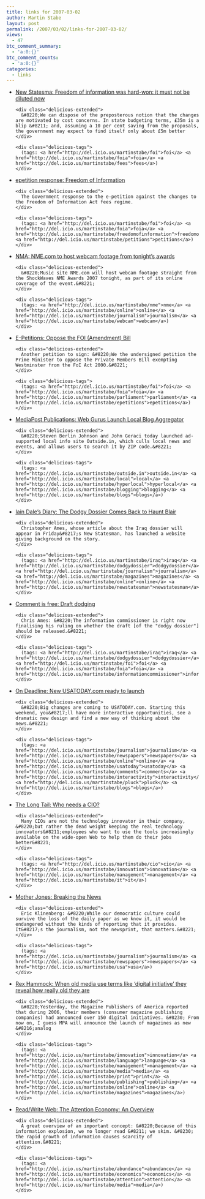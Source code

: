 ```yaml
---
title: links for 2007-03-02
author: Martin Stabe
layout: post
permalink: /2007/03/02/links-for-2007-03-02/
views:
  - 47
btc_comment_summary:
  - 'a:0:{}'
btc_comment_counts:
  - 'a:0:{}'
categories:
  - links
---
```

<ul class="delicious">
  <li>
    <div class="delicious-link">
      <a href="http://www.newstatesman.com/200703050001">New Statesma: Freedom of information was hard-won: it must not be diluted now</a>
    </div>
    
    <div class="delicious-extended">
      &#8220;We can dispose of the preposterous notion that the changes are motivated by cost concerns. In state budgeting terms, £35m is a blip &#8211; and, assuming a 10 per cent saving from the proposals, the government may expect to find itself only about £5m better
    </div>
    
    <div class="delicious-tags">
      (tags: <a href="http://del.icio.us/martinstabe/foi">foi</a> <a href="http://del.icio.us/martinstabe/foia">foia</a> <a href="http://del.icio.us/martinstabe/fees">fees</a>)
    </div>
  </li>
  
  <li>
    <div class="delicious-link">
      <a href="http://www.number-10.gov.uk/output/Page11112.asp">epetition response: Freedom of Information</a>
    </div>
    
    <div class="delicious-extended">
      The Government response to the e-petition against the changes to the Freedom of Information Act fees regime.
    </div>
    
    <div class="delicious-tags">
      (tags: <a href="http://del.icio.us/martinstabe/foi">foi</a> <a href="http://del.icio.us/martinstabe/foia">foia</a> <a href="http://del.icio.us/martinstabe/freedomofinformation">freedomofinformation</a> <a href="http://del.icio.us/martinstabe/petitions">petitions</a>)
    </div>
  </li>
  
  <li>
    <div class="delicious-link">
      <a href="http://www.nma.co.uk/Articles/32113/NMEcom+to+host+webcam+footage+from+tonight's+awards.html">NMA: NME.com to host webcam footage from tonight&#8217;s awards</a>
    </div>
    
    <div class="delicious-extended">
      &#8220;Music site NME.com will host webcam footage straight from the ShockWaves NME Awards 2007 tonight, as part of its online coverage of the event.&#8221;
    </div>
    
    <div class="delicious-tags">
      (tags: <a href="http://del.icio.us/martinstabe/nme">nme</a> <a href="http://del.icio.us/martinstabe/online">online</a> <a href="http://del.icio.us/martinstabe/journalism">journalism</a> <a href="http://del.icio.us/martinstabe/webcam">webcam</a>)
    </div>
  </li>
  
  <li>
    <div class="delicious-link">
      <a href="http://petitions.pm.gov.uk/foiparliament/">E-Petitions: Oppose the FOI (Amendment) Bill</a>
    </div>
    
    <div class="delicious-extended">
      Another petition to sign: &#8220;We the undersigned petition the Prime Minister to oppose the Private Members Bill exempting Westminster from the FoI Act 2000.&#8221;
    </div>
    
    <div class="delicious-tags">
      (tags: <a href="http://del.icio.us/martinstabe/foi">foi</a> <a href="http://del.icio.us/martinstabe/foia">foia</a> <a href="http://del.icio.us/martinstabe/parliament">parliament</a> <a href="http://del.icio.us/martinstabe/epetitions">epetitions</a>)
    </div>
  </li>
  
  <li>
    <div class="delicious-link">
      <a href="http://publications.mediapost.com/index.cfm?fuseaction=Articles.san&#038;s=56365&#038;Nid=27873&#038;p=414373">MediaPost Publications: Web Gurus Launch Local Blog Aggregator</a>
    </div>
    
    <div class="delicious-extended">
      &#8220;Steven Berlin Johnson and John Geraci today launched ad-supported local info site Outside.in, which culls local news and events, and allows users to search it by ZIP code.&#8221;
    </div>
    
    <div class="delicious-tags">
      (tags: <a href="http://del.icio.us/martinstabe/outside.in">outside.in</a> <a href="http://del.icio.us/martinstabe/local">local</a> <a href="http://del.icio.us/martinstabe/hyperlocal">hyperlocal</a> <a href="http://del.icio.us/martinstabe/blogging">blogging</a> <a href="http://del.icio.us/martinstabe/blogs">blogs</a>)
    </div>
  </li>
  
  <li>
    <div class="delicious-link">
      <a href="http://iaindale.blogspot.com/2007/03/dodgy-dossier-comes-back-to-haunt-blair.html">Iain Dale&#8217;s Diary: The Dodgy Dossier Comes Back to Haunt Blair</a>
    </div>
    
    <div class="delicious-extended">
      Christopher Ames, whose article about the Iraq dossier will appear in Friday&#8217;s New Statesman, has launched a website giving background on the story.
    </div>
    
    <div class="delicious-tags">
      (tags: <a href="http://del.icio.us/martinstabe/iraq">iraq</a> <a href="http://del.icio.us/martinstabe/dodgydossier">dodgydossier</a> <a href="http://del.icio.us/martinstabe/journalism">journalism</a> <a href="http://del.icio.us/martinstabe/magazines">magazines</a> <a href="http://del.icio.us/martinstabe/online">online</a> <a href="http://del.icio.us/martinstabe/newstatesman">newstatesman</a>)
    </div>
  </li>
  
  <li>
    <div class="delicious-link">
      <a href="http://commentisfree.guardian.co.uk/chris_ames/2007/03/draft_dodging.html">Comment is free: Draft dodging</a>
    </div>
    
    <div class="delicious-extended">
      Chris Ames: &#8220;The information commissioner is right now finalising his ruling on whether the draft [of the "dodgy dossier"] should be released.&#8221;
    </div>
    
    <div class="delicious-tags">
      (tags: <a href="http://del.icio.us/martinstabe/iraq">iraq</a> <a href="http://del.icio.us/martinstabe/dodgydossier">dodgydossier</a> <a href="http://del.icio.us/martinstabe/foi">foi</a> <a href="http://del.icio.us/martinstabe/foia">foia</a> <a href="http://del.icio.us/martinstabe/informationcommissioner">informationcommissioner</a>)
    </div>
  </li>
  
  <li>
    <div class="delicious-link">
      <a href="http://blogs.usatoday.com/ondeadline/2007/02/new_usatodaycom.html">On Deadline: New USATODAY.com ready to launch</a>
    </div>
    
    <div class="delicious-extended">
      &#8220;Big changes are coming to USATODAY.com. Starting this weekend, you&#8217;ll have more interactive opportunities, see a dramatic new design and find a new way of thinking about the news.&#8221;
    </div>
    
    <div class="delicious-tags">
      (tags: <a href="http://del.icio.us/martinstabe/journalism">journalism</a> <a href="http://del.icio.us/martinstabe/newspapers">newspapers</a> <a href="http://del.icio.us/martinstabe/online">online</a> <a href="http://del.icio.us/martinstabe/usatoday">usatoday</a> <a href="http://del.icio.us/martinstabe/comments">comments</a> <a href="http://del.icio.us/martinstabe/interactivity">interactivity</a> <a href="http://del.icio.us/martinstabe/pluck">pluck</a> <a href="http://del.icio.us/martinstabe/blogs">blogs</a>)
    </div>
  </li>
  
  <li>
    <div class="delicious-link">
      <a href="http://www.longtail.com/the_long_tail/2007/02/who_needs_a_cio.html">The Long Tail: Who needs a CIO?</a>
    </div>
    
    <div class="delicious-extended">
      Many CIOs are not the technology innovator in their company, &#8220;but rather the dead weight keeping the real technology innovators&#8211;employees who want to use the tools increasingly available on the wide-open Web to help them do their jobs better&#8221;
    </div>
    
    <div class="delicious-tags">
      (tags: <a href="http://del.icio.us/martinstabe/cio">cio</a> <a href="http://del.icio.us/martinstabe/innovation">innovation</a> <a href="http://del.icio.us/martinstabe/management">management</a> <a href="http://del.icio.us/martinstabe/it">it</a>)
    </div>
  </li>
  
  <li>
    <div class="delicious-link">
      <a href="http://www.motherjones.com/news/feature/2007/03/breaking_the_news.html">Mother Jones: Breaking the News</a>
    </div>
    
    <div class="delicious-extended">
      Eric Klinenberg: &#8220;While our democratic culture could survive the loss of the daily paper as we know it, it would be endangered without the kinds of reporting that it provides. It&#8217;s the journalism, not the newsprint, that matters.&#8221;
    </div>
    
    <div class="delicious-tags">
      (tags: <a href="http://del.icio.us/martinstabe/journalism">journalism</a> <a href="http://del.icio.us/martinstabe/newspapers">newspapers</a> <a href="http://del.icio.us/martinstabe/usa">usa</a>)
    </div>
  </li>
  
  <li>
    <div class="delicious-link">
      <a href="http://www.rexblog.com/2007/02/28/16614/">Rex Hammock: When old media use terms like ‘digital initiative’ they reveal how really old they are</a>
    </div>
    
    <div class="delicious-extended">
      &#8220;Yesterday, the Magazine Publishers of America reported that during 2006, their members (consumer magazine publishing companies) had announced over 150 digital initiatives. &#8230; From now on, I guess MPA will announce the launch of magazines as new &#8216;analog
    </div>
    
    <div class="delicious-tags">
      (tags: <a href="http://del.icio.us/martinstabe/innovation">innovation</a> <a href="http://del.icio.us/martinstabe/language">language</a> <a href="http://del.icio.us/martinstabe/management">management</a> <a href="http://del.icio.us/martinstabe/media">media</a> <a href="http://del.icio.us/martinstabe/print">print</a> <a href="http://del.icio.us/martinstabe/publishing">publishing</a> <a href="http://del.icio.us/martinstabe/online">online</a> <a href="http://del.icio.us/martinstabe/magazines">magazines</a>)
    </div>
  </li>
  
  <li>
    <div class="delicious-link">
      <a href="http://www.readwriteweb.com/archives/attention_economy_overview.php">Read/Write Web: The Attention Economy: An Overview</a>
    </div>
    
    <div class="delicious-extended">
      A great overview of an important concept: &#8220;Because of this information explosion, we no longer read &#8211; we skim. &#8230; the rapid growth of information causes scarcity of attention.&#8221;
    </div>
    
    <div class="delicious-tags">
      (tags: <a href="http://del.icio.us/martinstabe/abundance">abundance</a> <a href="http://del.icio.us/martinstabe/economics">economics</a> <a href="http://del.icio.us/martinstabe/attention">attention</a> <a href="http://del.icio.us/martinstabe/media">media</a>)
    </div>
  </li>
</ul>